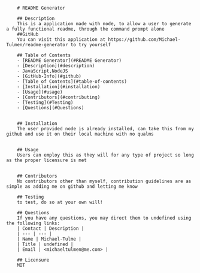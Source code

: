 
        # README Generator
        
        ## Description
        This is a application made with node, to allow a user to generate a fully functional readme, through the command prompt alone
        ##GitHub
        You can visit this application at https://github.com/Michael-Tulmen/readme-generator to try yourself
            
        ## Table of Contents
        - [README Generator](#README Generator)
        - [Description](#description)
        - JavaScript,NodeJS
        - [GitHub-Info](#github)
        - [Table of Contents](#table-of-contents)
        - [Installation](#installation)
        - [Usage](#usage)
        - [Contributors](#contributing)
        - [Testing](#Testing)
        - [Questions](#Questions)
        
        
        ## Installation
        The user provided node is already installed, can take this from my github and use it on their local machine with no qualms
        
        
        ## Usage
        Users can employ this as they will for any type of project so long as the proper licensure is met
        
        
        ## Contributors
        No contributors other than myself, contribution guidelines are as simple as adding me on github and letting me know

        ## Testing
        to test, do so at your own will!
        
        ## Questions
        If you have any questions, you may direct them to undefined using the following links:
        | Contact | Description |
        | --- | --- |
        | Name | Michael-Tulme |
        | Title | undefined |
        | Email | <michaeltulmen@me.com> |

        ## Licensure
        MIT  

        
